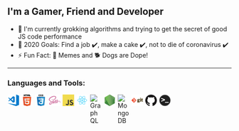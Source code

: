## I'm a Gamer, Friend and Developer
- :seedling: I'm currently grokking algorithms and trying to get the secret of good JS code performance
- :crystal_ball: 2020 Goals: Find a job :heavy_check_mark:, make a cake :heavy_check_mark:, not to die of coronavirus :heavy_check_mark:
- :zap: Fun Fact: :new_moon_with_face: Memes and :dog2: Dogs are Dope!

<hr />

### Languages and Tools:

<img align="left" alt="Visual Studio Code" width="26px" style="margin-right: 5px" src="https://raw.githubusercontent.com/github/explore/80688e429a7d4ef2fca1e82350fe8e3517d3494d/topics/visual-studio-code/visual-studio-code.png" />
<img align="left" alt="HTML5" width="26px" style="margin-right: 5px" src="https://raw.githubusercontent.com/github/explore/80688e429a7d4ef2fca1e82350fe8e3517d3494d/topics/html/html.png" />
<img align="left" alt="CSS3" width="26px" style="margin-right: 5px" src="https://raw.githubusercontent.com/github/explore/80688e429a7d4ef2fca1e82350fe8e3517d3494d/topics/css/css.png" />
<img align="left" alt="Sass" width="26px" style="margin-right: 5px" src="https://raw.githubusercontent.com/github/explore/80688e429a7d4ef2fca1e82350fe8e3517d3494d/topics/sass/sass.png" />
<img align="left" alt="JavaScript" width="26px" style="margin-right: 5px" src="https://raw.githubusercontent.com/github/explore/80688e429a7d4ef2fca1e82350fe8e3517d3494d/topics/javascript/javascript.png" />
<img align="left" alt="React" width="26px" style="margin-right: 5px" src="https://raw.githubusercontent.com/github/explore/80688e429a7d4ef2fca1e82350fe8e3517d3494d/topics/react/react.png" />
<img align="left" alt="GraphQL" width="26px" style="margin-right: 5px" src="https://frontend-stuff.com/static/graphql-a7f48025c2fde4f2dc3cbee5f2a44ddf.png" />
<img align="left" alt="Node.js" width="26px" style="margin-right: 5px" src="https://raw.githubusercontent.com/github/explore/80688e429a7d4ef2fca1e82350fe8e3517d3494d/topics/nodejs/nodejs.png" />
<img align="left" alt="MongoDB" width="26px" style="margin-right: 5px" src="https://toppng.com/uploads/preview/9kib-354x415-unnamed-mongodb-logo-sv-11562860723mgempnmrq3.png" />
<img align="left" alt="Git" width="26px" style="margin-right: 5px" src="https://raw.githubusercontent.com/github/explore/80688e429a7d4ef2fca1e82350fe8e3517d3494d/topics/git/git.png" />
<img align="left" alt="GitHub" width="26px" style="margin-right: 5px" src="https://raw.githubusercontent.com/github/explore/78df643247d429f6cc873026c0622819ad797942/topics/github/github.png" />
<img align="left" alt="Terminal" width="26px" style="margin-right: 5px" src="https://raw.githubusercontent.com/github/explore/80688e429a7d4ef2fca1e82350fe8e3517d3494d/topics/terminal/terminal.png" />

[website]: http://jackuait.surge.sh/
